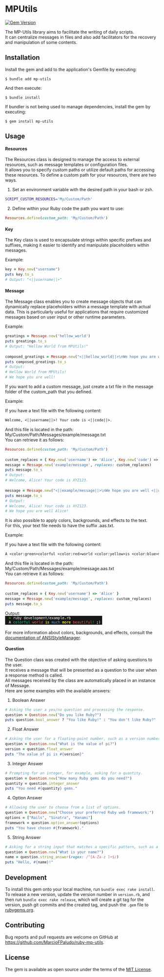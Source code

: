 # MPUtils

[![Gem Version](https://badge.fury.io/rb/mp-utils.png)](https://badge.fury.io/rb/mp-utils)

The MP-Utils library aims to facilitate the writing of daily scripts.  
It can centralize messages in files and also add facilitators for the recovery and manipulation of some contents.  

## Installation

Install the gem and add to the application's Gemfile by executing:  

    $ bundle add mp-utils
    
And then execute:  

    $ bundle install

If bundler is not being used to manage dependencies, install the gem by executing:  

    $ gem install mp-utils

## Usage

#### Resources

The Resources class is designed to manage the access to external resources, such as message templates or configuration files.  
It allows you to specify custom paths or utilize default paths for accessing these resources.
To define a custom path for your resources, there are two ways.

1. Set an environment variable with the desired path in your bash or zsh.
```bash  
SCRIPT_CUSTOM_RESOURCES='My/Custom/Path'  
```  
2. Define within your Ruby code the path you want to use:
```ruby  
Resources.define(custom_path: 'My/Custom/Path')  
```  

#### Key

The Key class is used to encapsulate strings within specific prefixes and suffixes, making it easier to identify and manipulate placeholders within messages.  

Example:

```ruby  
key = Key.new("username")  
puts key.to_s  
# Output: "<||username||>"  
```  

#### Message

The Message class enables you to create message objects that can dynamically replace placeholders within a message template with actual data. This is particularly useful for applications that require customized messages based on user input or other runtime parameters.

Example:

```ruby  
greatings = Message.new('hellow_world')  
puts greatings.to_s  
# Output: "Hellow World from MPUtils!"  
  
composed_greatings = Message.new("<||hellow_world||>\nWe hope you are well!")  
puts composed_greatings.to_s  
# Output:   
# Hellow World from MPUtils!  
# We hope you are well!  
```  

If you want to add a custom message, just create a txt file in the message folder of the custom_path that you defined.  

Example:

If you have a text file with the following content:  

```txt
Welcome, <||username||>! Your code is <||code||>.
```
And this file is located in the path: My/Custom/Path/Messages/example/message.txt  
You can retrieve it as follows:

```ruby  
Resources.define(custom_path: 'My/Custom/Path')  
  
custom_replaces = { Key.new('username') => 'Alice', Key.new('code') => 'XYZ123'}  
message = Message.new('example/message', replaces: custom_replaces)  
puts message.to_s  
# Output:  
# Welcome, Alice! Your code is XYZ123.  
  
message = Message.new("<||example/message||>\nWe hope you are well <||username||>!", replaces: custom_replaces)  
puts message.to_s  
# Output:  
# Welcome, Alice! Your code is XYZ123.  
# We hope you are well Alice!  
```  

It is also possible to apply colors, backgrounds, and effects to the text.  
For this, your text file needs to have the suffix .aas.txt.  

Example:  

If you have a text file with the following content:  

```txt  
A <color:green>colorful <color:red>world <color:yellow>is <color:blue>much </color>more </color>beautiful</color>!</color> ;)  
```  
  
And this file is located in the path: My/Custom/Path/Messages/example/message.aas.txt  
You can retrieve it as follows:  

```ruby  
Resources.define(custom_path: 'My/Custom/Path')  
  
custom_replaces = { Key.new('username') => 'Alice' }  
message = Message.new('example/message', replaces: custom_replaces)  
puts message.to_s  
```  
Output:  
![Code Output](./.resources/images/foreground_colored_example.png)  

For more information about colors, backgrounds, and effects, consult the [documentation of ANSIStyleManager](https://marciofpaludo.github.io/ruby-mp-utils/ANSIStyleManager.html).  

#### Question

The Question class was created with the objective of asking questions to the user.  
It receives a message that will be presented as a question to the user when a response method is called.  
All messages received by the class are automatically placed in an instance of Message.  
Here are some examples with the available answers:  

1. Boolean Answer

```ruby  
# Asking the user a yes/no question and processing the response.  
question = Question.new("Do you like Ruby?")  
puts question.bool_answer ? "You like Ruby!" : "You don't like Ruby?"  
```

2. Float Answer

```ruby
# Asking the user for a floating-point number, such as a version number.  
question = Question.new("What is the value of pi?")  
version = question.float_answer  
puts "The value of pi is #{version}"  
```

3. Integer Answer

```ruby  
# Prompting for an integer, for example, asking for a quantity.  
question = Question.new("How many Ruby gems do you need?")  
quantity = question.integer_answer  
puts "You need #{quantity} gems."  
```  

4. Option Answer

```ruby  
# Allowing the user to choose from a list of options.  
question = Question.new("Choose your preferred Ruby web framework:")  
options = ["Rails", "Sinatra", "Hanami"]  
framework = question.option_answer(options)  
puts "You have chosen #{framework}."  
```  

5. String Answer

```ruby  
# Asking for a string input that matches a specific pattern, such as a name.  
question = Question.new("What is your name?")  
name = question.string_answer(regex: /^[A-Za-z ]+$/)  
puts "Hello, #{name}!"  
```  

## Development

To install this gem onto your local machine, run `bundle exec rake install`. To release a new version, update the version number in `version.rb`, and then run `bundle exec rake release`, which will create a git tag for the version, push git commits and the created tag, and push the `.gem` file to [rubygems.org](https://rubygems.org).

## Contributing

Bug reports and pull requests are welcome on GitHub at https://github.com/MarcioFPaludo/ruby-mp-utils.

## License

The gem is available as open source under the terms of the [MIT License](https://opensource.org/licenses/MIT).
